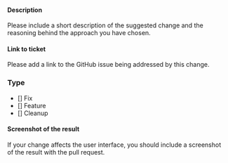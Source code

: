 #### Description

Please include a short description of the suggested change and the reasoning behind the approach you have chosen.

#### Link to ticket

Please add a link to the GitHub issue being addressed by this change.

### Type

* [] Fix
* [] Feature
* [] Cleanup 

#### Screenshot of the result

If your change affects the user interface, you should include a screenshot of the result with the pull request.
